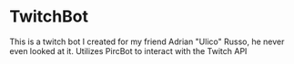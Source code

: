 # TwitchBot
This is a twitch bot I created for my friend Adrian "Ulico" Russo, he never even looked at it.
Utilizes PircBot to interact with the Twitch API

